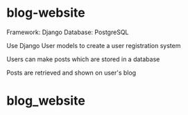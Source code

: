 # blog-website

Framework: Django
Database: PostgreSQL

Use Django User models to create a user registration system

Users can make posts which are stored in a database

Posts are retrieved and shown on user's blog
# blog_website
